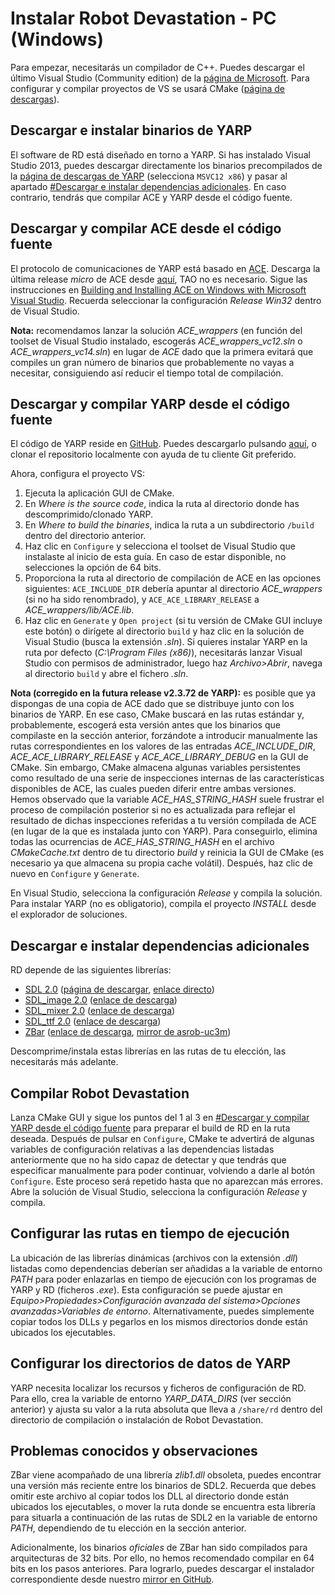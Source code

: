 # Instalar Robot Devastation - PC (Windows)

Para empezar, necesitarás un compilador de C++. Puedes descargar el último Visual Studio (Community edition) de la [página de Microsoft](https://www.visualstudio.com/downloads/). Para configurar y compilar proyectos de VS se usará CMake ([página de descargas](https://cmake.org/download/)).

## Descargar e instalar binarios de YARP

El software de RD está diseñado en torno a YARP. Si has instalado Visual Studio 2013, puedes descargar directamente los binarios precompilados de la [página de descargas de YARP](http://www.yarp.it/installation_downloads.html) (selecciona `MSVC12 x86`) y pasar al apartado [#Descargar e instalar dependencias adicionales](#descargar-e-instalar-dependencias-adicionales). En caso contrario, tendrás que compilar ACE y YARP desde el código fuente.

## Descargar y compilar ACE desde el código fuente

El protocolo de comunicaciones de YARP está basado en [ACE](http://www.cs.wustl.edu/~schmidt/ACE.html). Descarga la última release *micro* de ACE desde [aquí](http://download.dre.vanderbilt.edu/), TAO no es necesario. Sigue las instrucciones en [Building and Installing ACE on Windows with Microsoft Visual Studio](http://www.dre.vanderbilt.edu/~schmidt/DOC_ROOT/ACE/ACE-INSTALL.html#msvc). Recuerda seleccionar la configuración *Release Win32* dentro de Visual Studio.

**Nota:** recomendamos lanzar la solución *ACE_wrappers* (en función del toolset de Visual Studio instalado, escogerás *ACE_wrappers_vc12.sln* o *ACE_wrappers_vc14.sln*) en lugar de *ACE* dado que la primera evitará que compiles un gran número de binarios que probablemente no vayas a necesitar, consiguiendo así reducir el tiempo total de compilación.

## Descargar y compilar YARP desde el código fuente

El código de YARP reside en [GitHub](https://github.com/robotology/yarp). Puedes descargarlo pulsando [aquí](https://github.com/robotology/yarp/archive/master.zip), o clonar el repositorio localmente con ayuda de tu cliente Git preferido.

Ahora, configura el proyecto VS:

1. Ejecuta la aplicación GUI de CMake.
2. En *Where is the source code*, indica la ruta al directorio donde has descomprimido/clonado YARP.
3. En *Where to build the binaries*, indica la ruta a un subdirectorio `/build` dentro del directorio anterior.
4. Haz clic en `Configure` y selecciona el toolset de Visual Studio que instalaste al inicio de esta guía. En caso de estar disponible, no selecciones la opción de 64 bits.
5. Proporciona la ruta al directorio de compilación de ACE en las opciones siguientes: `ACE_INCLUDE_DIR` debería apuntar al directorio *ACE_wrappers* (si no ha sido renombrado), y `ACE_ACE_LIBRARY_RELEASE` a *ACE_wrappers/lib/ACE.lib*.
6. Haz clic en `Generate` y `Open project` (si tu versión de CMake GUI incluye este botón) o dirígete al directorio `build` y haz clic en la solución de Visual Studio (busca la extensión *.sln*). Si quieres instalar YARP en la ruta por defecto (*C:\Program Files (x86)*), necesitarás lanzar Visual Studio con permisos de administrador, luego haz *Archivo>Abrir*, navega al directorio `build` y abre el fichero *.sln*.

**Nota (corregido en la futura release v2.3.72 de YARP):** es posible que ya dispongas de una copia de ACE dado que se distribuye junto con los binarios de YARP. En ese caso, CMake buscará en las rutas estándar y, probablemente, escogerá esta versión antes que los binarios que compilaste en la sección anterior, forzándote a introducir manualmente las rutas correspondientes en los valores de las entradas *ACE_INCLUDE_DIR*, *ACE_ACE_LIBRARY_RELEASE* y *ACE_ACE_LIBRARY_DEBUG* en la GUI de CMake. Sin embargo, CMake almacena algunas variables persistentes como resultado de una serie de inspecciones internas de las características disponibles de ACE, las cuales pueden diferir entre ambas versiones. Hemos observado que la variable *ACE_HAS_STRING_HASH* suele frustrar el proceso de compilación posterior si no es actualizada para reflejar el resultado de dichas inspecciones referidas a tu versión compilada de ACE (en lugar de la que es instalada junto con YARP). Para conseguirlo, elimina todas las ocurrencias de *ACE_HAS_STRING_HASH* en el archivo *CMakeCache.txt* dentro de tu directorio *build* y reinicia la GUI de CMake (es necesario ya que almacena su propia cache volátil). Después, haz clic de nuevo en `Configure` y `Generate`.

En Visual Studio, selecciona la configuración *Release* y compila la solución. Para instalar YARP (no es obligatorio), compila el proyecto *INSTALL* desde el explorador de soluciones.

## Descargar e instalar dependencias adicionales

RD depende de las siguientes librerías:
* [SDL 2.0](https://www.libsdl.org/index.php) ([página de descargar](https://www.libsdl.org/download-2.0.php), [enlace directo](https://www.libsdl.org/release/SDL2-devel-2.0.5-VC.zip))
* [SDL_image 2.0](https://www.libsdl.org/projects/SDL_image/) ([enlace de descarga](https://www.libsdl.org/projects/SDL_image/release/SDL2_image-devel-2.0.1-VC.zip))
* [SDL_mixer 2.0](https://www.libsdl.org/projects/SDL_mixer/) ([enlace de descarga](https://www.libsdl.org/projects/SDL_mixer/release/SDL2_mixer-devel-2.0.1-VC.zip))
* [SDL_ttf 2.0](https://www.libsdl.org/projects/SDL_ttf/) ([enlace de descarga](https://www.libsdl.org/projects/SDL_ttf/release/SDL2_ttf-devel-2.0.14-VC.zip))
* [ZBar](http://zbar.sourceforge.net/) ([enlace de descarga](https://sourceforge.net/projects/zbar/files/latest/download), [mirror de asrob-uc3m](https://github.com/asrob-uc3m/ZBar/releases/latest))

Descomprime/instala estas librerías en las rutas de tu elección, las necesitarás más adelante.

## Compilar Robot Devastation

Lanza CMake GUI y sigue los puntos del 1 al 3 en [#Descargar y compilar YARP desde el código fuente](#descargar-y-compilar-yarp-desde-el-código-fuente) para preparar el build de RD en la ruta deseada. Después de pulsar en `Configure`, CMake te advertirá de algunas variables de configuración relativas a las dependencias listadas anteriormente que no ha sido capaz de detectar y que tendrás que especificar manualmente para poder continuar, volviendo a darle al botón `Configure`. Este proceso será repetido hasta que no aparezcan más errores. Abre la solución de Visual Studio, selecciona la configuración *Release* y compila.

## Configurar las rutas en tiempo de ejecución

La ubicación de las librerías dinámicas (archivos con la extensión *.dll*) listadas como dependencias deberían ser añadidas a la variable de entorno *PATH* para poder enlazarlas en tiempo de ejecución con los programas de YARP y RD (ficheros *.exe*). Esta configuración se puede ajustar en *Equipo>Propiedades>Configuración avanzada del sistema>Opciones avanzadas>Variables de entorno*. Alternativamente, puedes simplemente copiar todos los DLLs y pegarlos en los mismos directorios donde están ubicados los ejecutables.

## Configurar los directorios de datos de YARP

YARP necesita localizar los recursos y ficheros de configuración de RD. Para ello, crea la variable de entorno *YARP_DATA_DIRS* (ver sección anterior) y ajusta su valor a la ruta absoluta que lleva a `/share/rd` dentro del directorio de compilación o instalación de Robot Devastation.

## Problemas conocidos y observaciones

ZBar viene acompañado de una librería *zlib1.dll* obsoleta, puedes encontrar una versión más reciente entre los binarios de SDL2. Recuerda que debes omitir este archivo al copiar todos los DLL al directorio donde están ubicados los ejecutables, o mover la ruta donde se encuentra esta librería para situarla a continuación de las rutas de SDL2 en la variable de entorno *PATH*, dependiendo de tu elección en la sección anterior.

Adicionalmente, los binarios *oficiales* de ZBar han sido compilados para arquitecturas de 32 bits. Por ello, no hemos recomendado compilar en 64 bits en los pasos anteriores. Para lograrlo, puedes descargar el instalador correspondiente desde nuestro [mirror en GitHub](https://github.com/asrob-uc3m/ZBar/releases/latest).
